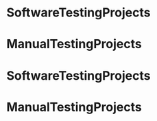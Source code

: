 # SoftwareTestingProjects
# ManualTestingProjects
# SoftwareTestingProjects
# ManualTestingProjects
